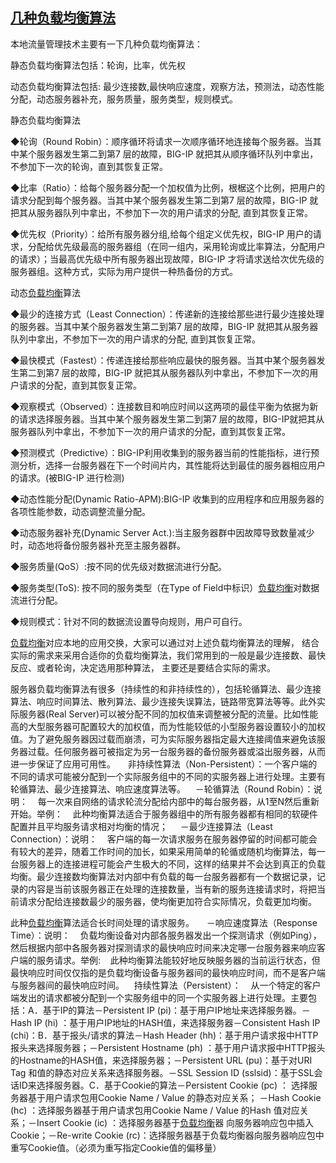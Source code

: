 ## [几种负载均衡算法](https://www.cnblogs.com/tianzhiliang/articles/2317808.html)

本地流量管理技术主要有一下几种负载均衡算法：

静态负载均衡算法包括：轮询，比率，优先权

动态负载均衡算法包括: 最少连接数,最快响应速度，观察方法，预测法，动态性能分配，动态服务器补充，服务质量，服务类型，规则模式。

静态负载均衡算法

◆轮询（Round Robin）：顺序循环将请求一次顺序循环地连接每个服务器。当其中某个服务器发生第二到第7 层的故障，BIG-IP 就把其从顺序循环队列中拿出，不参加下一次的轮询，直到其恢复正常。

◆比率（Ratio）：给每个服务器分配一个加权值为比例，根椐这个比例，把用户的请求分配到每个服务器。当其中某个服务器发生第二到第7 层的故障，BIG-IP 就把其从服务器队列中拿出，不参加下一次的用户请求的分配, 直到其恢复正常。

◆优先权（Priority）：给所有服务器分组,给每个组定义优先权，BIG-IP 用户的请求，分配给优先级最高的服务器组（在同一组内，采用轮询或比率算法，分配用户的请求）；当最高优先级中所有服务器出现故障，BIG-IP 才将请求送给次优先级的服务器组。这种方式，实际为用户提供一种热备份的方式。

动态[负载均衡](http://www.semptian.com/fzjh/)算法

◆最少的连接方式（Least Connection）：传递新的连接给那些进行最少连接处理的服务器。当其中某个服务器发生第二到第7 层的故障，BIG-IP 就把其从服务器队列中拿出，不参加下一次的用户请求的分配, 直到其恢复正常。

◆最快模式（Fastest）：传递连接给那些响应最快的服务器。当其中某个服务器发生第二到第7 层的故障，BIG-IP 就把其从服务器队列中拿出，不参加下一次的用户请求的分配，直到其恢复正常。

◆观察模式（Observed）：连接数目和响应时间以这两项的最佳平衡为依据为新的请求选择服务器。当其中某个服务器发生第二到第7 层的故障，BIG-IP就把其从服务器队列中拿出，不参加下一次的用户请求的分配，直到其恢复正常。

◆预测模式（Predictive）：BIG-IP利用收集到的服务器当前的性能指标，进行预测分析，选择一台服务器在下一个时间片内，其性能将达到最佳的服务器相应用户的请求。\(被BIG-IP 进行检测\)

◆动态性能分配\(Dynamic Ratio-APM\):BIG-IP 收集到的应用程序和应用服务器的各项性能参数，动态调整流量分配。

◆动态服务器补充\(Dynamic Server Act.\):当主服务器群中因故障导致数量减少时，动态地将备份服务器补充至主服务器群。

◆服务质量\(QoS）:按不同的优先级对数据流进行分配。

◆服务类型\(ToS\): 按不同的服务类型（在Type of Field中标识）[负载均衡](http://www.semptian.com/fzjh/)对数据流进行分配。

◆规则模式：针对不同的数据流设置导向规则，用户可自行。

[负载均衡](http://www.semptian.com/fzjh/)对应本地的应用交换，大家可以通过对上述负载均衡算法的理解， 结合实际的需求来采用合适你的负载均衡算法，我们常用到的一般是最少连接数、最快反应、或者轮询，决定选用那种算法， 主要还是要结合实际的需求。

服务器负载均衡算法有很多（持续性的和非持续性的），包括轮循算法、最少连接算法、响应时间算法、散列算法、最少连接失误算法，链路带宽算法等等。此外实际服务器\(Real Server\)可以被分配不同的加权值来调整被分配的流量。比如性能高的大型服务器可配置较大的加权值，而为性能较低的小型服务器设置较小的加权值。为了避免服务器因过载而崩溃，可为实际服务器指定最大连接阈值来避免该服务器过载。任何服务器可被指定为另一台服务器的备份服务器或溢出服务器，从而进一步保证了应用可用性。     非持续性算法（Non-Persistent）：一个客户端的不同的请求可能被分配到一个实际服务组中的不同的实服务器上进行处理。主要有轮循算法、最少连接算法、响应速度算法等。    －轮循算法（Round Robin）：说明：    每一次来自网络的请求轮流分配给内部中的每台服务器，从1至N然后重新开始。举例：    此种均衡算法适合于服务器组中的所有服务器都有相同的软硬件配置并且平均服务请求相对均衡的情况；     －最少连接算法（Least Connection）：说明：    客户端的每一次请求服务在服务器停留的时间都可能会有较大的差异，随着工作时间的加长，如果采用简单的轮循或随机均衡算法，每一台服务器上的连接进程可能会产生极大的不同，这样的结果并不会达到真正的负载均衡。最少连接数均衡算法对内部中有负载的每一台服务器都有一个数据记录，记录的内容是当前该服务器正在处理的连接数量，当有新的服务连接请求时，将把当前请求分配给连接数最少的服务器，使均衡更加符合实际情况，负载更加均衡。

此种[负载均衡](http://www.semptian.com/fzjh/)算法适合长时间处理的请求服务。     －响应速度算法（Response Time）：说明：    负载均衡设备对内部各服务器发出一个探测请求（例如Ping），然后根据内部中各服务器对探测请求的最快响应时间来决定哪一台服务器来响应客户端的服务请求。举例:    此种均衡算法能较好地反映服务器的当前运行状态，但最快响应时间仅仅指的是负载均衡设备与服务器间的最快响应时间，而不是客户端与服务器间的最快响应时间。    持续性算法（Persistent）：    从一个特定的客户端发出的请求都被分配到一个实服务组中的同一个实服务器上进行处理。主要包括：A．基于IP的算法－Persistent IP \(pi\)：基于用户IP地址来选择服务器。－Hash IP \(hi\) ：基于用户IP地址的HASH值，来选择服务器－Consistent Hash IP \(chi\)：B．基于报头/请求的算法－Hash Header \(hh\)：基于用户请求报中HTTP报头来选择服务器；－Persistent Hostname \(ph\) ：基于用户请求报中HTTP报头的Hostname的HASH值，来选择服务器；－Persistent URL \(pu\)：基于对URI Tag 和值的静态对应关系来选择服务器。－SSL Session ID \(sslsid\)：基于SSL会话ID来选择服务器。C．基于Cookie的算法－Persistent Cookie \(pc\) ： 选择服务器基于用户请求包用Cookie Name / Value 的静态对应关系； －Hash Cookie \(hc\) ：选择服务器基于用户请求包用Cookie Name / Value 的Hash 值对应关系；－Insert Cookie \(ic\) ：选择服务器基于[负载均衡](http://www.semptian.com/fzjh/)器 向服务器响应包中插入Cookie；－Re-write Cookie \(rc\)：选择服务器基于负载均衡器向服务器响应包中重写Cookie值。（必须为重写指定Cookie值的偏移量）



